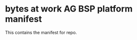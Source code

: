 bytes at work AG BSP platform manifest
======================================

This contains the manifest for repo.
